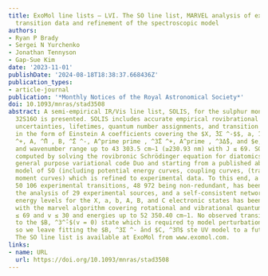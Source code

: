 ```yaml
---
title: ExoMol line lists – LVI. The SO line list, MARVEL analysis of experimental
  transition data and refinement of the spectroscopic model
authors:
- Ryan P Brady
- Sergei N Yurchenko
- Jonathan Tennyson
- Gap-Sue Kim
date: '2023-11-01'
publishDate: '2024-08-18T18:38:37.668436Z'
publication_types:
- article-journal
publication: '*Monthly Notices of the Royal Astronomical Society*'
doi: 10.1093/mnras/stad3508
abstract: A semi-empirical IR/Vis line list, SOLIS, for the sulphur monoxide molecule
  32S16O is presented. SOLIS includes accurate empirical rovibrational energy levels,
  uncertainties, lifetimes, quantum number assignments, and transition probabilities
  in the form of Einstein A coefficients covering the $X, ̂3Σ ^-$$, a, ̂1Δ , b, ^1̂Σ
  ^+, A, ^̂Π , B, ^̂Σ ^-, A^prime prime , ^3̂Σ ^+, A^prime , ^3Δ̂$, and $e, ^1̂$ systems
  and wavenumber range up to 43 303.5 cm−1 (≥230.93 nm) with J ≤ 69. SOLIS has been
  computed by solving the rovibronic Schrödinger equation for diatomics using the
  general purpose variational code Duo and starting from a published ab initio spectroscopic
  model of SO (including potential energy curves, coupling curves, (transition) dipole
  moment curves) which is refined to experimental data. To this end, a database of
  50 106 experimental transitions, 48 972 being non-redundant, has been compiled through
  the analysis of 29 experimental sources, and a self-consistent network of 8558 rovibronic
  energy levels for the X, a, b, A, B, and C electronic states has been generated
  with the marvel algorithm covering rotational and vibrational quantum numbers J
  ≤ 69 and v ≤ 30 and energies up to 52 350.40 cm−1. No observed transitions connect
  to the $B, ^3^̂-$(v = 0) state which is required to model perturbations correctly,
  so we leave fitting the $B, ^3Σ ^- ̂and $C, ^3Π$ st̂e UV model to a future project.
  The SO line list is available at ExoMol from www.exomol.com.
links:
- name: URL
  url: https://doi.org/10.1093/mnras/stad3508
---
```

